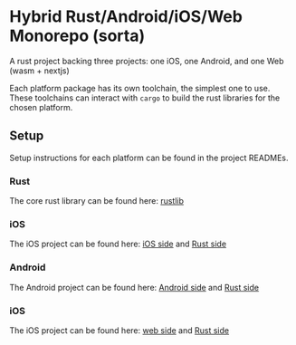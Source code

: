 # Hybrid Rust/Android/iOS/Web Monorepo (sorta)

A rust project backing three projects: one iOS, one Android, and one Web (wasm + nextjs)

Each platform package has its own toolchain, the simplest one to use. These toolchains can interact with `cargo` to build the rust libraries for the chosen platform.

## Setup

Setup instructions for each platform can be found in the project READMEs. 

### Rust

The core rust library can be found here: [rustlib](packages/rustlib)

### iOS

The iOS project can be found here: [iOS side](packages/ios) and [Rust side](packages/rustlib/binding_swift)

### Android

The Android project can be found here: [Android side](packages/android) and [Rust side](packages/rustlib/binding_ffi)

### iOS

The iOS project can be found here: [web side](packages/web) and [Rust side](packages/rustlib/binding_webpack)
